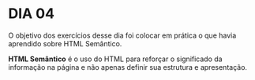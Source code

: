 # DIA 04

O objetivo dos exercícios desse dia foi colocar em prática o que havia aprendido sobre HTML Semântico.

**HTML Semântico** é o uso do HTML para reforçar o significado da informação na página e não apenas definir sua estrutura e apresentação.
